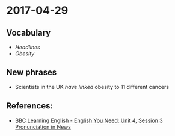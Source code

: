 # 2017-04-29

## Vocabulary

- *Headlines*
- *Obesity*

## New phrases
- Scientists in the UK *have linked* obesity to 11 different cancers

## References:
- [BBC Learning English - English You Need: Unit 4, Session 3 Pronunciation in News](http://www.bbc.co.uk/learningenglish/english/course/english-you-need/unit-4/session-3)
